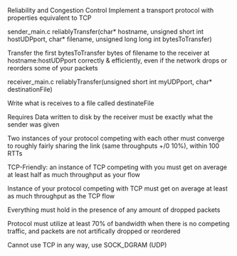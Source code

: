 Reliability and Congestion Control
Implement a transport protocol with properties equivalent to TCP

sender_main.c
reliablyTransfer(char* hostname, unsigned short int hostUDPport, char* filename, unsigned long long int bytesToTransfer)

Transfer the first bytesToTransfer bytes of filename to the receiver at hostname:hostUDPport correctly & efficiently, even if the network drops or reorders some of your packets

receiver_main.c
reliablyTransfer(unsigned short int myUDPport, char* destinationFile)

Write what is receives to a file called destinateFile

Requires
Data written to disk by the receiver must be exactly what the sender was given

Two instances of your protocol competing with each other must converge to roughly fairly sharing the link (same throughputs +/0 10%), within 100 RTTs

TCP-Friendly: an instance of TCP competing with you must get on average at least half as much throughput as your flow

Instance of your protocol competing with TCP must get on average at least as much throughput as the TCP flow

Everything must hold in the presence of any amount of dropped packets

Protocol must utilize at least 70% of bandwidth when there is no competing traffic, and packets are not artifically dropped or reordered

Cannot use TCP in any way, use SOCK_DGRAM (UDP)
